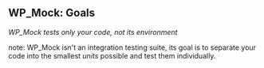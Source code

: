 ##  WP_Mock: Goals

_WP_Mock tests only your code, not its environment_

note:
    WP_Mock isn't an integration testing suite, its goal is to separate your code into the smallest _units_ possible and test them individually.
